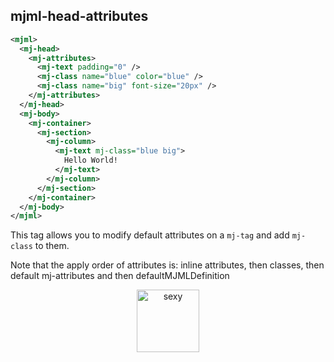 ## mjml-head-attributes

 ```xml
 <mjml>
   <mj-head>
     <mj-attributes>
       <mj-text padding="0" />
       <mj-class name="blue" color="blue" />
       <mj-class name="big" font-size="20px" />
     </mj-attributes>
   </mj-head>
   <mj-body>
     <mj-container>
       <mj-section>
         <mj-column>
           <mj-text mj-class="blue big">
             Hello World!
           </mj-text>
         </mj-column>
       </mj-section>
     </mj-container>
   </mj-body>
 </mjml>
 ```

This tag allows you to modify default attributes on a `mj-tag` and add `mj-class` to them.

<aside class="notice">
  Note that the apply order of attributes is: inline attributes, then classes, then default mj-attributes and then defaultMJMLDefinition
</aside>

<p align="center">
  <a href="https://mjml.io/try-it-live/component/head-attributes">
    <img width="100px" src="http://imgh.us/TRYITLIVE.svg" alt="sexy" />
  </a>
</p>
